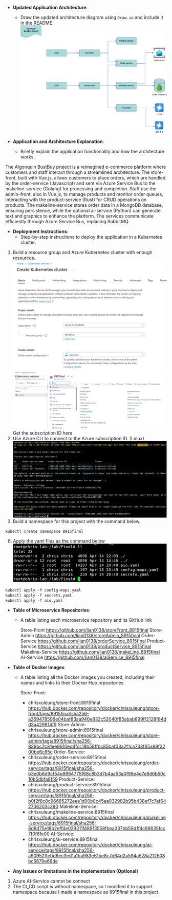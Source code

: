 -   **Updated Application Architecture**:
    -   Draw the updated architecture diagram using  `Draw.io`  and include it in the README.
![enter image description here](https://raw.githubusercontent.com/lian0138/8915_Final/refs/heads/main/img/diagram.png)

-   **Application and Architecture Explanation**:
    -   Briefly explain the application functionality and how the architecture works.

The Algonquin BustBuy project is a reimagined e-commerce platform where customers and staff interact through a streamlined architecture. The store-front, built with Vue.js, allows customers to place orders, which are handled by the order-service (Javascript) and sent via Azure Service Bus to the makeline-service (Golang) for processing and completion. Staff use the admin-front, also in Vue.js, to manage products and monitor order queues, interacting with the product-service (Rust) for CRUD operations on products. The makeline-service stores order data in a MongoDB database, ensuring persistence, while the optional ai-service (Python) can generate text and graphics to enhance the platform. The services communicate efficiently through Azure Service Bus, replacing RabbitMQ.

-   **Deployment Instructions**:
    -   Step-by-step instructions to deploy the application in a Kubernetes cluster.
 1. Build a resource group and Azure Kubernetes cluster with enough resources.
 ![enter image description here](https://github.com/lian0138/8915_Final/blob/main/img/Report_001.png?raw=true)
 ![enter image description here](https://github.com/lian0138/8915_Final/blob/main/img/Report_002.png?raw=true)
Get the subscription ID here
 2. Use Azure CLI to connect to the Azure subscription ID. (Linux)
![enter image description here](https://github.com/lian0138/8915_Final/blob/main/img/Report_004.png?raw=true)
 4. Build a namespace for this project with the command below.
```
kubectl create namespace 8915final
```
 6. Apply the yaml files as the command below
 ![enter image description here](https://github.com/lian0138/8915_Final/blob/main/img/Report_005.png?raw=true)
```
kubectl apply -f config-maps.yaml
kubectl apply -f secrets.yaml
kubectl apply -f aio.yaml
```

-   **Table of Microservice Repositories**:
    -   A table listing each microservice repository and its GitHub link
        
        Store-Front
        https://github.com/lian0138/storeFront_8915final
        Store-Admin
        https://github.com/lian0138/storeAdmin_8915final
        Order-Service
        https://github.com/lian0138/orderService_8915final
        Product-Service
        https://github.com/lian0138/productService_8915final
        Makeline-Service
        https://github.com/lian0138/makeLine_8915final
        AI-Service
        https://github.com/lian0138/aiService_8915final

-   **Table of Docker Images**:
    -   A table listing all the Docker images you created, including their names and links to their Docker Hub repositories
        
        Store-Front: 
        * chrisxuleung/store-front:8915final
        https://hub.docker.com/repository/docker/chrisxuleung/store-front/tags/8915final/sha256-a269478596e04baf83aa940e832c52040f85abab899ff2128f84dd3a429814f9
        Store-Admin: 
        * chrisxuleung/store-admin:8915final
        https://hub.docker.com/repository/docker/chrisxuleung/store-admin/tags/8915final/sha256-839bc2c81ee9610ed4fcc18b58ffbc85baf03a2f1ca733f85a89f3200be6c85c
        Order-Service: 
        * chrisxuleung/order-service:8915final
        https://hub.docker.com/repository/docker/chrisxuleung/order-service/tags/8915final/sha256-b3e0b6d9cf54e8894775f68c8b3d7b4aa53a0f98e4e7e8d6b50c10b5dbfa8f59
        Product-Service: 
        * chrisxuleung/product-service:8915final
        https://hub.docker.com/repository/docker/chrisxuleung/product-service/tags/8915final/sha256-b0f2f8c8c96685272eee1d00b8c45aa032982b95b438ef7c7af642706203c390
        Makeline-Service: 
        * chrisxuleung/makeline-service:8915final
        https://hub.docker.com/repository/docker/chrisxuleung/makeline-service/tags/8915final/sha256-6d8d75e18b2eff4e029311f489f3558fbea337bb58d1f4c89635fcc7f0f6fe00
        AI-Service: 
        * chrisxuleung/ai-service:8915final
        https://hub.docker.com/repository/docker/chrisxuleung/ai-service/tags/8915final/sha256-a90952ffe0d6ec3ed1a1ba983e61be8c7d64d2a594a528a212508bc5679e66de
        
-   **Any issues or limitations in the implementation (Optional)**
1. Azure AI-Service cannot be connect
2. The CI_CD script is without namespace, so I modified it to support namespace because I made a namespace as 8915final in this project.
